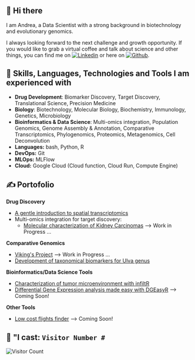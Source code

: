 ## 👋 Hi there  
I am Andrea, a Data Scientist with a strong background in biotechnology and evolutionary genomics.

I always looking forward to the next challenge and growth opportunity.
If you would like to grab a virtual coffee and talk about science and other things, you can find me on [![Linkedin][1.2]][1] or here on [![Github][2.2]][2].

## 🔧 Skills, Languages, Technologies and Tools I am experienced with

- **Drug Development**: Biomarker Discovery, Target Discovery, Translational Science, Precision Medicine
- **Biology**: Biotechnology, Molecular Biology, Biochemistry, Immunology, Genetics, Microbiology
- **Bioinformatics & Data Science**: Multi-omics integration, Population Genomics, Genome Assembly & Annotation, Comparative Transcriptomics, Phylogenomics, Proteomics, Metagenomics, Cell Deconvolution
- **Languages:** bash, Python, R
- **DevOps:** Git
- **MLOps:** MLFlow
- **Cloud:** Google Cloud (Cloud function, Cloud Run, Compute Engine)

## &#x270d; Portofolio

**Drug Discovery**
- [A gentle introduction to spatial transcriptomics](https://19adc99.github.io/AD_spatial/)
- Multi-omics integration for target discovery:
    - [Molecular characterization of Kidney Carcinomas](https://19adc99.github.io/cancer_deploy/dataset-exploration.html) --> Work in Progress ...

**Comparative Genomics**
- [Viking's Project](https://19adc99.github.io/vikingsproject/) --> Work in Progress ...
- [Development of taxonomical biomarkers for Ulva genus](https://19adc99.github.io/UlvaOmics/)

**Bioinformatics/Data Science Tools**
- [Characterization of tumor microenvironment with infiltR](https://github.com/19ADC99/infiltR)
- [Differential Gene Expression analysis made easy with DGEasyR](https://github.com/19ADC99/DGEasyR) --> Coming Soon!

**Other Tools**
- [Low cost flights finder](https://github.com/19ADC99/low-cost-flights) --> Coming Soon!


## 🧙 "I cast: `Visitor Number #`

![Visitor Count](https://profile-counter.glitch.me/19ADC99/count.svg)


<!-- Link to icons -->
[1.2]: https://www.flaticon.com/free-icon/linkedin_174857 (linkedin icon)
[2.2]: http://i.imgur.com/9I6NRUm.png (github icon without padding)
<!-- links to your social media accounts -->
[1]: https://www.linkedin.com/in/andrea-del-cortona-86175474/
[2]: https://github.com/19ADC99
